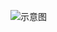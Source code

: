 ![示意图](http://upload-images.jianshu.io/upload_images/944365-2b91e9265f990d6c.png?imageMogr2/auto-orient/strip%7CimageView2/2/w/1240)

